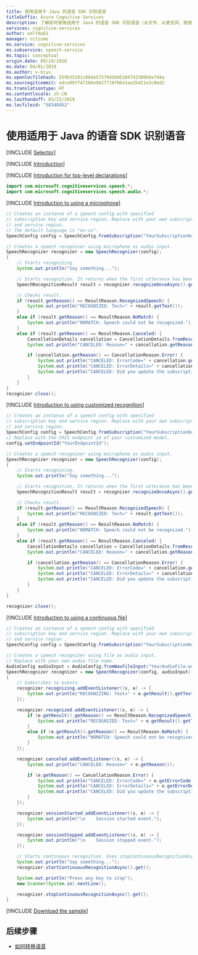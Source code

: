 ```yaml
---
title: 使用适用于 Java 的语音 SDK 识别语音
titleSuffix: Azure Cognitive Services
description: 了解如何使用适用于 Java 的语音 SDK 识别语音（从文件、从麦克风、使用自定义模型、连续或单次）。
services: cognitive-services
author: wolfma61
manager: nitinme
ms.service: cognitive-services
ms.subservice: speech-service
ms.topic: conceptual
origin.date: 09/24/2018
ms.date: 04/01/2019
ms.author: v-biyu
ms.openlocfilehash: 559b35101c06da57579d5b05304743380b0a7d4a
ms.sourcegitcommit: edce097f471b6e9427718f0641ee2b421e3c0ed2
ms.translationtype: HT
ms.contentlocale: zh-CN
ms.lasthandoff: 03/22/2019
ms.locfileid: "58348452"
---
```

# <a name="recognize-speech-by-using-the-speech-sdk-for-java"></a>使用适用于 Java 的语音 SDK 识别语音

[!INCLUDE [Selector](../../../includes/cognitive-services-speech-service-how-to-recognize-speech-selector.md)]

[!INCLUDE [Introduction](../../../includes/cognitive-services-speech-service-how-to-recognize-speech-intro.md)]

[!INCLUDE [Introduction for top-level declarations](../../../includes/cognitive-services-speech-service-how-to-toplevel-declarations.md)]

```Java
import com.microsoft.cognitiveservices.speech.*;
import com.microsoft.cognitiveservices.speech.audio.*;
```

[!INCLUDE [Introduction to using a microphone](../../../includes/cognitive-services-speech-service-how-to-recognize-speech-microphone.md)]

```Java
// Creates an instance of a speech config with specified
// subscription key and service region. Replace with your own subscription key
// and service region.
// The default language is "en-us".
SpeechConfig config = SpeechConfig.fromSubscription("YourSubscriptionKey", "YourServiceRegion");

// Creates a speech recognizer using microphone as audio input.
SpeechRecognizer recognizer = new SpeechRecognizer(config);
{
    // Starts recognizing.
    System.out.println("Say something...");

    // Starts recognition. It returns when the first utterance has been recognized.
    SpeechRecognitionResult result = recognizer.recognizeOnceAsync().get();

    // Checks result.
    if (result.getReason() == ResultReason.RecognizedSpeech) {
        System.out.println("RECOGNIZED: Text=" + result.getText());
    }
    else if (result.getReason() == ResultReason.NoMatch) {
        System.out.println("NOMATCH: Speech could not be recognized.");
    }
    else if (result.getReason() == ResultReason.Canceled) {
        CancellationDetails cancellation = CancellationDetails.fromResult(result);
        System.out.println("CANCELED: Reason=" + cancellation.getReason());

        if (cancellation.getReason() == CancellationReason.Error) {
            System.out.println("CANCELED: ErrorCode=" + cancellation.getErrorCode());
            System.out.println("CANCELED: ErrorDetails=" + cancellation.getErrorDetails());
            System.out.println("CANCELED: Did you update the subscription info?");
        }
    }
}
recognizer.close();
```

[!INCLUDE [Introduction to using customized recognition](../../../includes/cognitive-services-speech-service-how-to-recognize-speech-customized.md)]

```Java
// Creates an instance of a speech config with specified
// subscription key and service region. Replace with your own subscription key
// and service region.
SpeechConfig config = SpeechConfig.fromSubscription("YourSubscriptionKey", "YourServiceRegion");
// Replace with the CRIS endpoint id of your customized model.
config.setEndpointId("YourEndpointId");

// Creates a speech recognizer using microphone as audio input.
SpeechRecognizer recognizer = new SpeechRecognizer(config);
{
    // Starts recognizing.
    System.out.println("Say something...");

    // Starts recognition. It returns when the first utterance has been recognized.
    SpeechRecognitionResult result = recognizer.recognizeOnceAsync().get();

    // Checks result.
    if (result.getReason() == ResultReason.RecognizedSpeech) {
        System.out.println("RECOGNIZED: Text=" + result.getText());
    }
    else if (result.getReason() == ResultReason.NoMatch) {
        System.out.println("NOMATCH: Speech could not be recognized.");
    }
    else if (result.getReason() == ResultReason.Canceled) {
        CancellationDetails cancellation = CancellationDetails.fromResult(result);
        System.out.println("CANCELED: Reason=" + cancellation.getReason());

        if (cancellation.getReason() == CancellationReason.Error) {
            System.out.println("CANCELED: ErrorCode=" + cancellation.getErrorCode());
            System.out.println("CANCELED: ErrorDetails=" + cancellation.getErrorDetails());
            System.out.println("CANCELED: Did you update the subscription info?");
        }
    }
}

recognizer.close();
```

[!INCLUDE [Introduction to using a continuous file](../../../includes/cognitive-services-speech-service-how-to-recognize-speech-continuous.md)]

```Java
// Creates an instance of a speech config with specified
// subscription key and service region. Replace with your own subscription key
// and service region .
SpeechConfig config = SpeechConfig.fromSubscription("YourSubscriptionKey", "YourServiceRegion");

// Creates a speech recognizer using file as audio input.
// Replace with your own audio file name.
AudioConfig audioInput = AudioConfig.fromWavFileInput("YourAudioFile.wav");
SpeechRecognizer recognizer = new SpeechRecognizer(config, audioInput);
{
    // Subscribes to events.
    recognizer.recognizing.addEventListener((s, e) -> {
        System.out.println("RECOGNIZING: Text=" + e.getResult().getText());
    });

    recognizer.recognized.addEventListener((s, e) -> {
        if (e.getResult().getReason() == ResultReason.RecognizedSpeech) {
            System.out.println("RECOGNIZED: Text=" + e.getResult().getText());
        }
        else if (e.getResult().getReason() == ResultReason.NoMatch) {
            System.out.println("NOMATCH: Speech could not be recognized.");
        }
    });

    recognizer.canceled.addEventListener((s, e) -> {
        System.out.println("CANCELED: Reason=" + e.getReason());

        if (e.getReason() == CancellationReason.Error) {
            System.out.println("CANCELED: ErrorCode=" + e.getErrorCode());
            System.out.println("CANCELED: ErrorDetails=" + e.getErrorDetails());
            System.out.println("CANCELED: Did you update the subscription info?");
        }
    });

    recognizer.sessionStarted.addEventListener((s, e) -> {
        System.out.println("\n    Session started event.");
    });

    recognizer.sessionStopped.addEventListener((s, e) -> {
        System.out.println("\n    Session stopped event.");
    });

    // Starts continuous recognition. Uses stopContinuousRecognitionAsync() to stop recognition.
    System.out.println("Say something...");
    recognizer.startContinuousRecognitionAsync().get();

    System.out.println("Press any key to stop");
    new Scanner(System.in).nextLine();

    recognizer.stopContinuousRecognitionAsync().get();
}
```

[!INCLUDE [Download the sample](../../../includes/cognitive-services-speech-service-speech-sdk-sample-download-h2.md)]


## <a name="next-steps"></a>后续步骤

- [如何转换语音](how-to-translate-speech-java.md)

